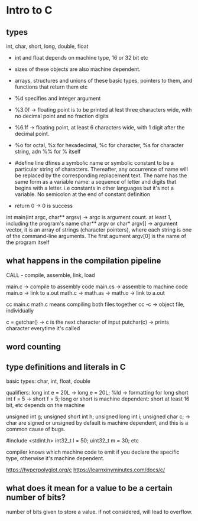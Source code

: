 # Intro to C

## types

int, char, short, long, double, float

- int and float depends on machine type, 16 or 32 bit etc
- sizes of these objects are also machine dependent. 
- arrays, structures and unions of these basic types, pointers to them, and functions that return them etc

- %d specifies and integer argument
- %3.0f -> floating point is to be printed at lest three characters wide, with no decimal point and no fraction digits
- %6.1f -> floating point, at least 6 characters wide, with 1 digit after the decimal point.
- %o for octal, %x for hexadecimal, %c for character, %s for character string, adn %% for % itself

- #define line dfines a symbolic name or symbolic constant to be a particular string of characters. Thereafter, any occurrence of name will be replaced by the corresponding replacement text. The name has the same form as a variable name: a sequence of letter and digits that begins with a letter. i.e constants in other languages but it's not a variable. No semicolon at the end of constant definition

- return 0 -> 0 is success

int main(int argc, char** argsv) -> argc is argument count. at least 1, including the program's name
char** argv or char* argv[] -> argument vector, it is an array of strings (character pointers), where each string is one of the command-line arguments. The first agument argv[0] is the name of the program itself

## what happens in the compilation pipeline

CALL - compile, assemble, link, load

main.c -> compile to assembly code main.cs -> assemble to machine code main.o -> link to a.out
math.c -> math.as -> math.o -> link to a.out

cc main.c math.c means compiling both files together
cc -c -> object file, individually

c = getchar() -> c is the next character of input
putchar(c) -> prints character everytime it's called

## word counting

## type definitions and literals in C

basic types:
char, int, float, double

qualifiers:
long int e = 20L -> long e = 20L; %ld -> formatting for long
short int f = 5 -> short f = 5; 
long or short is machine dependent: short at least 16 bit, etc depends on the machine

unsigned int g;
unsigned short int h;
unsigned long int i;
unsigned char c; -> char are signed or unsigned by default is machine dependent, and this is a common cause of bugs.

#include <stdint.h>
int32_t l = 50;
uint32_t m = 30; etc

compiler knows which machine code to emit if you declare the specific type, otherwise it's machine dependent.

https://hyperpolyglot.org/c 
https://learnxinyminutes.com/docs/c/

## what does it mean for a value to be a certain number of bits?

number of bits given to store a value. if not considered, will lead to overflow.

